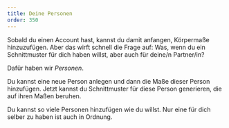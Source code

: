 ```yaml
---
title: Deine Personen
order: 350
---
```


Sobald du einen Account hast, kannst du damit anfangen, Körpermaße hinzuzufügen. Aber das wirft schnell die Frage auf: Was, wenn du ein Schnittmuster für dich haben willst, aber auch für deine/n Partner/in?

Dafür haben wir _Personen_.

Du kannst eine neue Person anlegen und dann die Maße dieser Person hinzufügen. Jetzt kannst du Schnittmuster für diese Person generieren, die auf ihren Maßen beruhen.

Du kannst so viele Personen hinzufügen wie du willst. Nur eine für dich selber zu haben ist auch in Ordnung.
